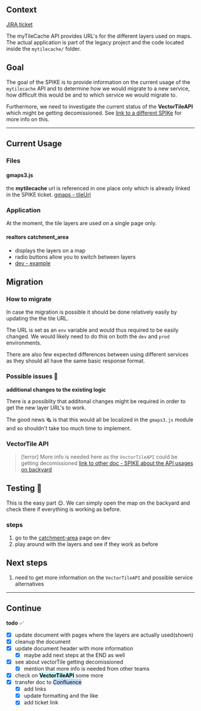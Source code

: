 ## Context

[JIRA ticket](https://avivgroup.atlassian.net/browse/LUNA-54)

The myTileCache API provides URL's for the different layers used on maps.
The actual application is part of the legacy project and the code located inside the `mytilecache/` folder.

## Goal

The goal of the SPIKE is to provide information on the current usage of the `mytilecache` API and to determine how we would migrate to a new service, how difficult this would be and to which service we would migrate to.

Furthermore, we need to investigate the current status of the **VectorTileAPI** which might be getting decomissioned.
See [link to a different SPIKe]() for more info on this.

---
## Current Usage

### Files
#### gmaps3.js
the **mytilecache** url is referenced in one place only which is already linked in the SPIKE ticket.
[gmaps - tileUrl](https://github.com/MeilleursAgents/MeilleursAgents/blob/bff4d1f6e4ebecf3bb6e6897c6b9c2dad0b66046/MALegacy/static/js/source/ma.gmaps3.js#L343)

### Application

At the moment, the tile layers are used on a single page only.

#### realtors catchment_area
- displays the layers on a map
- radio buttons allow you to switch between layers
- [dev - example](https://backyard-dev.meilleursagents.tech/realtors/73067/catchment_area)

## Migration

### How to migrate

In case the migration is possible it should be done relatively easily by updating the the tile URL.

The URL is set as an `env` variable and would thus required to be easily changed. We would likely need to do this on both the `dev` and `prod` environments.

There are also few expected differences between  using different services as they should all have the same basic response format.

### Possible issues 🔴

**additional changes to the existing logic**

There is a possiblity that additonal changes might be required in order to get the new layer URL's to work.

The good news 🗞 is that this would all be localized in the `gmaps3.js` module and so shouldn't take too much time to implement.

### VectorTile API

> [!error] More info is needed here as the `VectorTileAPI` could be getting decomissioned
[link to other doc - SPIKE about the API usages on backyard]()

## Testing 🧪

This is the easy part 😌. We can simply open the map on the backyard and check there if everything is working as before.

### **steps**
1. go to the [catchment-area](https://backyard-dev.meilleursagents.tech/realtors/73067/catchment_area) page on dev
2. play around with the layers and see if they work as before

## Next steps
1. need to get more information on the `VectorTileAPI` and possible service alternatives

---
## Continue

**todo** ✅
- [x] update document with pages where the layers are actually used(shown)
- [x] cleanup the document
- [x] update document header with more information
	- [x] maybe add next steps at the END as well
- [x] see about vectorTile getting decomissioned
	- [x] mention that more info is needed from other teams
- [x] check on **<mark style="background: #ABF7F7A6;">VectorTileAPI</mark>** some more
- [x] transfer doc to <mark style="background: #ADCCFFA6;">Confluence</mark>
	- [x] add links
	- [x] update formatting and the like
	- [x] add ticket link
